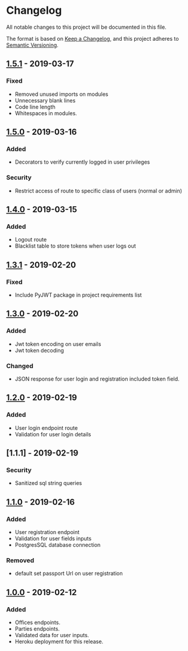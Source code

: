 # Changelog

All notable changes to this project will be documented in this file.

The format is based on [Keep a Changelog](https://keepachangelog.com/en/1.0.0/),
and this project adheres to [Semantic Versioning](https://semver.org/spec/v2.0.0.html).

## [1.5.1] - 2019-03-17

### Fixed

- Removed unused imports on modules
- Unnecessary blank lines
- Code line length
- Whitespaces in modules.

## [1.5.0] - 2019-03-16

### Added

- Decorators to verify currently logged in user privileges

### Security

- Restrict access of route to specific class of users (normal or admin)

## [1.4.0] - 2019-03-15

### Added

- Logout route
- Blacklist table to store tokens when user logs out

## [1.3.1] - 2019-02-20

### Fixed

- Include PyJWT package in project requirements list

## [1.3.0] - 2019-02-20

### Added

- Jwt token encoding on user emails
- Jwt token decoding

### Changed

- JSON response for user login and registration included token field.

## [1.2.0] - 2019-02-19

### Added

- User login endpoint route
- Validation for user login details

## [1.1.1] - 2019-02-19

### Security

- Sanitized sql string queries

## [1.1.0] - 2019-02-16

### Added

- User registration endpoint
- Validation for user fields inputs
- PostgresSQL database connection

### Removed

- default set passport Url on user registration

## [1.0.0] - 2019-02-12

### Added

- Offices endpoints.
- Parties endpoints.
- Validated data for user inputs.
- Heroku deployment for this release.

[1.0.0]: https://github.com/ChegeBryan/politico/compare/gh-pages...develop
[1.1.0]: https://github.com/ChegeBryan/politico/compare/v1.0.0...v1.1.0
[1.1.0]: https://github.com/ChegeBryan/politico/compare/v1.1.0...v1.1.1
[1.2.0]: https://github.com/ChegeBryan/politico/compare/v1.1.1...v1.2.0
[1.3.0]: https://github.com/ChegeBryan/politico/compare/v1.2.0...v1.3.0
[1.3.1]: https://github.com/ChegeBryan/politico/compare/v1.3.0...v1.3.1
[1.4.0]: https://github.com/ChegeBryan/politico/compare/v1.3.1...v1.4.0
[1.5.0]: https://github.com/ChegeBryan/politico/compare/v1.4.0...v1.5.0
[1.5.1]: https://github.com/ChegeBryan/politico/compare/v1.5.0...v1.5.1
